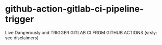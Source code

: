 # github-action-gitlab-ci-pipeline-trigger
Live Dangerously and TRIGGER GITLAB CI FROM GITHUB ACTIONS (srsly: see disclaimers)
